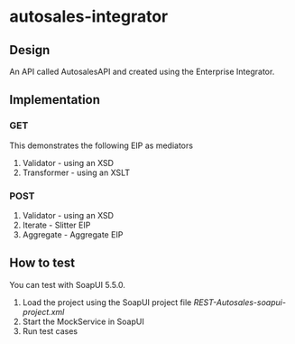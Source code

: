 # autosales-integrator

## Design

An API called AutosalesAPI and created using the Enterprise Integrator.

## Implementation

### GET
This demonstrates the following EIP as mediators
1. Validator  - using an XSD
2. Transformer - using an XSLT


### POST
1. Validator - using an XSD
2. Iterate - Slitter EIP
3. Aggregate - Aggregate EIP


## How to test

You can test with SoapUI 5.5.0.
1. Load the project using the SoapUI project file _REST-Autosales-soapui-project.xml_
2. Start the MockService in SoapUI
3. Run test cases
